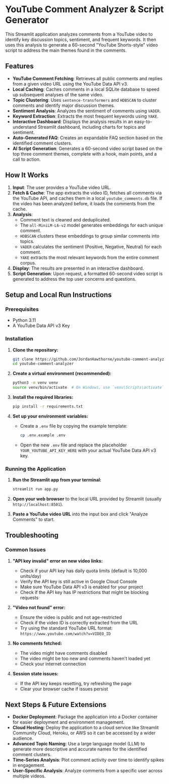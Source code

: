 
# YouTube Comment Analyzer & Script Generator

This Streamlit application analyzes comments from a YouTube video to identify key discussion topics, sentiment, and frequent keywords. It then uses this analysis to generate a 60-second "YouTube Shorts-style" video script to address the main themes found in the comments.

## Features

- **YouTube Comment Fetching**: Retrieves all public comments and replies from a given video URL using the YouTube Data API v3.
- **Local Caching**: Caches comments in a local SQLite database to speed up subsequent analyses of the same video.
- **Topic Clustering**: Uses `sentence-transformers` and `HDBSCAN` to cluster comments and identify major discussion themes.
- **Sentiment Analysis**: Analyzes the sentiment of comments using `VADER`.
- **Keyword Extraction**: Extracts the most frequent keywords using `YAKE`.
- **Interactive Dashboard**: Displays the analysis results in an easy-to-understand Streamlit dashboard, including charts for topics and sentiment.
- **Auto-Generated FAQ**: Creates an expandable FAQ section based on the identified comment clusters.
- **AI Script Generation**: Generates a 60-second video script based on the top three comment themes, complete with a hook, main points, and a call to action.

## How It Works

1.  **Input**: The user provides a YouTube video URL.
2.  **Fetch & Cache**: The app extracts the video ID, fetches all comments via the YouTube API, and caches them in a local `youtube_comments.db` file. If the video has been analyzed before, it loads the comments from the cache.
3.  **Analysis**:
    *   Comment text is cleaned and deduplicated.
    *   The `all-MiniLM-L6-v2` model generates embeddings for each unique comment.
    *   `HDBSCAN` clusters these embeddings to group similar comments into topics.
    *   `VADER` calculates the sentiment (Positive, Negative, Neutral) for each comment.
    *   `YAKE` extracts the most relevant keywords from the entire comment corpus.
4.  **Display**: The results are presented in an interactive dashboard.
5.  **Script Generation**: Upon request, a formatted 60-second video script is generated to address the top user concerns and questions.

## Setup and Local Run Instructions

### Prerequisites

- Python 3.11
- A YouTube Data API v3 Key

### Installation

1.  **Clone the repository:**
    ```bash
    git clone https://github.com/JordanHawthorne/youtube-comment-analyzer.git
    cd youtube-comment-analyzer
    ```

2.  **Create a virtual environment (recommended):**
    ```bash
    python3 -m venv venv
    source venv/bin/activate  # On Windows, use `venv\Scripts\activate`
    ```

3.  **Install the required libraries:**
    ```bash
    pip install -r requirements.txt
    ```

4.  **Set up your environment variables:**
    *   Create a `.env` file by copying the example template:
        ```bash
        cp .env.example .env
        ```
    *   Open the new `.env` file and replace the placeholder `YOUR_YOUTUBE_API_KEY_HERE` with your actual YouTube Data API v3 key.

### Running the Application

1.  **Run the Streamlit app from your terminal:**
    ```bash
    streamlit run app.py
    ```

2.  **Open your web browser** to the local URL provided by Streamlit (usually `http://localhost:8501`).

3.  **Paste a YouTube video URL** into the input box and click "Analyze Comments" to start.

## Troubleshooting

### Common Issues

1. **"API key invalid" error on new video links:**
   - Check if your API key has daily quota limits (default is 10,000 units/day)
   - Verify the API key is still active in Google Cloud Console
   - Make sure YouTube Data API v3 is enabled for your project
   - Check if the API key has IP restrictions that might be blocking requests

2. **"Video not found" error:**
   - Ensure the video is public and not age-restricted
   - Check if the video ID is correctly extracted from the URL
   - Try using the standard YouTube URL format: `https://www.youtube.com/watch?v=VIDEO_ID`

3. **No comments fetched:**
   - The video might have comments disabled
   - The video might be too new and comments haven't loaded yet
   - Check your internet connection

4. **Session state issues:**
   - If the API key keeps resetting, try refreshing the page
   - Clear your browser cache if issues persist

## Next Steps & Future Extensions

- **Docker Deployment**: Package the application into a Docker container for easier deployment and environment management.
- **Cloud Hosting**: Deploy the application to a cloud service like Streamlit Community Cloud, Heroku, or AWS so it can be accessed by a wider audience.
- **Advanced Topic Naming**: Use a large language model (LLM) to generate more descriptive and accurate names for the identified comment clusters.
- **Time-Series Analysis**: Plot comment activity over time to identify spikes in engagement.
- **User-Specific Analysis**: Analyze comments from a specific user across multiple videos.
